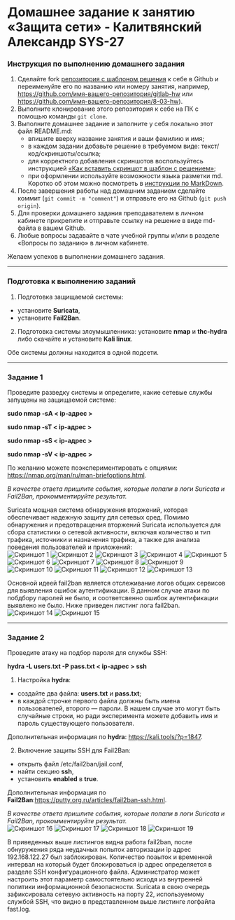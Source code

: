# Домашнее задание к занятию «Защита сети» - Калитвянский Александр SYS-27

### Инструкция по выполнению домашнего задания

1. Сделайте fork [репозитория c шаблоном решения](https://github.com/netology-code/sys-pattern-homework) к себе в Github и переименуйте его по названию или номеру занятия, например, https://github.com/имя-вашего-репозитория/gitlab-hw или https://github.com/имя-вашего-репозитория/8-03-hw).
2. Выполните клонирование этого репозитория к себе на ПК с помощью команды `git clone`.
3. Выполните домашнее задание и заполните у себя локально этот файл README.md:
   - впишите вверху название занятия и ваши фамилию и имя;
   - в каждом задании добавьте решение в требуемом виде: текст/код/скриншоты/ссылка;
   - для корректного добавления скриншотов воспользуйтесь инструкцией [«Как вставить скриншот в шаблон с решением»](https://github.com/netology-code/sys-pattern-homework/blob/main/screen-instruction.md);
   - при оформлении используйте возможности языка разметки md. Коротко об этом можно посмотреть в [инструкции по MarkDown](https://github.com/netology-code/sys-pattern-homework/blob/main/md-instruction.md).
4. После завершения работы над домашним заданием сделайте коммит (`git commit -m "comment"`) и отправьте его на Github (`git push origin`).
5. Для проверки домашнего задания преподавателем в личном кабинете прикрепите и отправьте ссылку на решение в виде md-файла в вашем Github.
6. Любые вопросы задавайте в чате учебной группы и/или в разделе «Вопросы по заданию» в личном кабинете.

Желаем успехов в выполнении домашнего задания.

------

### Подготовка к выполнению заданий

1. Подготовка защищаемой системы:

- установите **Suricata**,
- установите **Fail2Ban**.

2. Подготовка системы злоумышленника: установите **nmap** и **thc-hydra** либо скачайте и установите **Kali linux**.

Обе системы должны находится в одной подсети.

------

### Задание 1

Проведите разведку системы и определите, какие сетевые службы запущены на защищаемой системе:

**sudo nmap -sA < ip-адрес >**

**sudo nmap -sT < ip-адрес >**

**sudo nmap -sS < ip-адрес >**

**sudo nmap -sV < ip-адрес >**

По желанию можете поэкспериментировать с опциями: https://nmap.org/man/ru/man-briefoptions.html.


*В качестве ответа пришлите события, которые попали в логи Suricata и Fail2Ban, прокомментируйте результат.*  

Suricata мощная система обнаружения вторжений, которая обеспечивает надежную защиту для сетевых сред. Помимо обнаружения и предотвращения вторжений Suricata используется для сбора статистики о сетевой активности, включая количество и тип трафика, источники и назначения трафика, а также для анализа поведения пользователей и приложений:  
![Скриншот 1](https://github.com/akalitvyanskiy/network_protection/blob/main/img/1.png)
![Скриншот 2](https://github.com/akalitvyanskiy/network_protection/blob/main/img/11.png)
![Скриншот 3](https://github.com/akalitvyanskiy/network_protection/blob/main/img/12.png)
![Скриншот 4](https://github.com/akalitvyanskiy/network_protection/blob/main/img/13.png)
![Скриншот 5](https://github.com/akalitvyanskiy/network_protection/blob/main/img/14.png)
![Скриншот 6](https://github.com/akalitvyanskiy/network_protection/blob/main/img/15.png)
![Скриншот 7](https://github.com/akalitvyanskiy/network_protection/blob/main/img/16.png)
![Скриншот 8](https://github.com/akalitvyanskiy/network_protection/blob/main/img/17.png)
![Скриншот 9](https://github.com/akalitvyanskiy/network_protection/blob/main/img/18.png)
![Скриншот 10](https://github.com/akalitvyanskiy/network_protection/blob/main/img/19.png)
![Скриншот 11](https://github.com/akalitvyanskiy/network_protection/blob/main/img/191.png)
![Скриншот 12](https://github.com/akalitvyanskiy/network_protection/blob/main/img/192.png)
![Скриншот 13](https://github.com/akalitvyanskiy/network_protection/blob/main/img/193.png)  

Основной идеей fail2ban является отслеживание логов общих сервисов для выявления ошибок аутентификации. В данном случае атаки по побдбору паролей не было, и соответсвенно ошибок аутентификации выявлено не было. Ниже приведен листинг лога fail2ban.  
![Скриншот 14](https://github.com/akalitvyanskiy/network_protection/blob/main/img/195.png)
![Скриншот 15](https://github.com/akalitvyanskiy/network_protection/blob/main/img/196.png)

------

### Задание 2

Проведите атаку на подбор пароля для службы SSH:

**hydra -L users.txt -P pass.txt < ip-адрес > ssh**

1. Настройка **hydra**: 
 
 - создайте два файла: **users.txt** и **pass.txt**;
 - в каждой строчке первого файла должны быть имена пользователей, второго — пароли. В нашем случае это могут быть случайные строки, но ради эксперимента можете добавить имя и пароль существующего пользователя.

Дополнительная информация по **hydra**: https://kali.tools/?p=1847.

2. Включение защиты SSH для Fail2Ban:

-  открыть файл /etc/fail2ban/jail.conf,
-  найти секцию **ssh**,
-  установить **enabled**  в **true**.

Дополнительная информация по **Fail2Ban**:https://putty.org.ru/articles/fail2ban-ssh.html.



*В качестве ответа пришлите события, которые попали в логи Suricata и Fail2Ban, прокомментируйте результат.*  
![Скриншот 16](https://github.com/akalitvyanskiy/network_protection/blob/main/img/2.png)
![Скриншот 17](https://github.com/akalitvyanskiy/network_protection/blob/main/img/21.png)
![Скриншот 18](https://github.com/akalitvyanskiy/network_protection/blob/main/img/22.png)
![Скриншот 19](https://github.com/akalitvyanskiy/network_protection/blob/main/img/23.png)  

В приведенных выше листингов видна работа fail2ban, после обнуружения ряда неудачных попыток авторизации ip адрес 192.168.122.27 был заблокирован. Количество поаыток и временной интервал на который будет блокироваться ip адрес определяется в разделе SSH конфигурационного файла. Администратор может настроить этот параметр самостоятельно исходя из внутренней политики информационной безопасности. Suricata в свою очередь зафиксировала сетевую активность на порту 22, используемому службой SSH, что видно в представленном выше листинге логфайла fast.log.  


